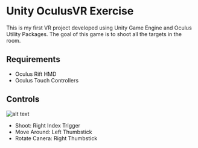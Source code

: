 # Unity OculusVR Exercise
This is my first VR project developed using Unity Game Engine and Oculus Utility Packages. The goal of this game is to shoot all the targets in the room. 

## Requirements
* Oculus Rift HMD
* Oculus Touch Controllers

## Controls
![alt text](https://docs.unity3d.com/uploads/Main/OculusControllersTouchControllers.png "Oculus Touch Diagram")
  * Shoot: Right Index Trigger
  * Move Around: Left Thumbstick
  * Rotate Canera: Right Thumbstick
